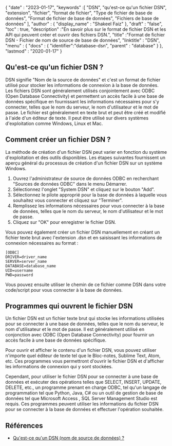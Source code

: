 {
  "date" : "2023-01-17",
  "keywords" :[ "DSN", "qu'est-ce qu'un fichier DSN", "extension", "fichier", "format de fichier", "Type de fichier de base de données", "Format de fichier de base de données", "Fichiers de base de données" ],
  "author" : {
    "display_name" : "Shakeel Faiz"
},
  "draft" : "false",
  "toc" : true,
  "description" :"En savoir plus sur le format de fichier DSN et les API qui peuvent créer et ouvrir des fichiers DSN.",
  "title" :"Format de fichier DSN - Fichier de nom de source de base de données",
  "linktitle" : "DSN",
  "menu" : {
    "docs" : {
      "identifier":"database-dsn",
      "parent" : "database"
}
},
  "lastmod" : "2020-01-17"
}

## Qu'est-ce qu'un fichier DSN ?

DSN signifie "Nom de la source de données" et c'est un format de fichier utilisé pour stocker les informations de connexion à la base de données. Les fichiers DSN sont généralement utilisés conjointement avec ODBC (Open Database Connectivity) et permettent un accès facile à une base de données spécifique en fournissant les informations nécessaires pour s'y connecter, telles que le nom du serveur, le nom d'utilisateur et le mot de passe. Le fichier est généralement en texte brut et peut être créé et modifié à l'aide d'un éditeur de texte. Il peut être utilisé sur divers systèmes d'exploitation comme Windows, Linux et Mac.

## Comment créer un fichier DSN ?

La méthode de création d'un fichier DSN peut varier en fonction du système d'exploitation et des outils disponibles. Les étapes suivantes fournissent un aperçu général du processus de création d'un fichier DSN sur un système Windows.

1. Ouvrez l'administrateur de source de données ODBC en recherchant "Sources de données ODBC" dans le menu Démarrer.
2. Sélectionnez l'onglet "System DSN" et cliquez sur le bouton "Add".
3. Sélectionnez le pilote approprié pour la base de données à laquelle vous souhaitez vous connecter et cliquez sur "Terminer".
4. Remplissez les informations nécessaires pour vous connecter à la base de données, telles que le nom du serveur, le nom d'utilisateur et le mot de passe.
5. Cliquez sur "OK" pour enregistrer le fichier DSN.

Vous pouvez également créer un fichier DSN manuellement en créant un fichier texte brut avec l'extension .dsn et en saisissant les informations de connexion nécessaires au format :

```
[ODBC]
DRIVER=driver_name
SERVER=server_name
DATABASE=database_name
UID=username
PWD=password
```

Vous pouvez ensuite utiliser le chemin de ce fichier comme DSN dans votre code/script pour vous connecter à la base de données.

## Programmes qui ouvrent le fichier DSN

Un fichier DSN est un fichier texte brut qui stocke les informations utilisées pour se connecter à une base de données, telles que le nom du serveur, le nom d'utilisateur et le mot de passe. Il est généralement utilisé en conjonction avec ODBC (Open Database Connectivity) pour fournir un accès facile à une base de données spécifique.

Pour ouvrir et afficher le contenu d'un fichier DSN, vous pouvez utiliser n'importe quel éditeur de texte tel que le Bloc-notes, Sublime Text, Atom, etc. Ces programmes vous permettront d'ouvrir le fichier DSN et d'afficher les informations de connexion qui y sont stockées.

Cependant, pour utiliser le fichier DSN pour se connecter à une base de données et exécuter des opérations telles que SELECT, INSERT, UPDATE, DELETE, etc., un programme prenant en charge ODBC, tel qu'un langage de programmation tel que Python, Java, C# ou un outil de gestion de base de données tel que Microsoft Access , SQL Server Management Studio est requis. Ces programmes peuvent utiliser les informations du fichier DSN pour se connecter à la base de données et effectuer l'opération souhaitée.

## Références

* [Qu'est-ce qu'un DSN (nom de source de données) ?](https://support.microsoft.com/en-us/topic/what-is-a-dsn-data-source-name-ae9a0c76-22fc-8a30-606e-2436fe26e89f)


